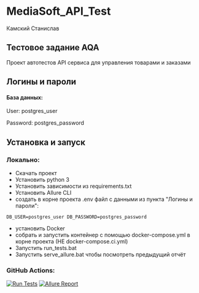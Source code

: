 # MediaSoft_API_Test

Камский Станислав

## Тестовое задание AQA
Проект автотестов API сервиса для управления товарами и заказами

## Логины и пароли
#### База данных:
User: postgres_user

Password: postgres_password

## Установка и запуск
### Локально:
- Скачать проект
- Установить python 3 
- Установить зависимости из requirements.txt
- Установить Allure CLI
- создать в корне проекта .env файл с данными из пункта "Логины и пароли": 

`DB_USER=postgres_user
DB_PASSWORD=postgres_password`
- установить Docker
- собрать и запустить контейнер с помощью docker-compose.yml в корне проекта (НЕ docker-compose.ci.yml)
- Запустить run_tests.bat
- Запустить serve_allure.bat чтобы посмотреть предыдущий отчёт

### GitHub Actions:

[![Run Tests](https://img.shields.io/badge/Run%20Tests-Trigger%20CI-blue?style=for-the-badge&logo=githubactions)](https://github.com/KAMKillJoy/MediaSoft_API_Test/actions/workflows/tests.yml)
[![Allure Report](https://img.shields.io/badge/Allure%20Report-Open-orange?style=for-the-badge&logo=allure)](https://kamkilljoy.github.io/MediaSoft_API_Test/)
